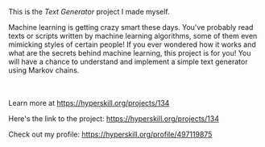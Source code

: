 This is the *Text Generator* project I made myself.


<p>Machine learning is getting crazy smart these days. You've probably read texts or scripts written by machine learning algorithms, some of them even mimicking styles of certain people! If you ever wondered how it works and what are the secrets behind machine learning, this project is for you! You will have a chance to understand and implement a simple text generator using Markov chains.</p><br/><br/>Learn more at <a href="https://hyperskill.org/projects/134?utm_source=ide&utm_medium=ide&utm_campaign=ide&utm_content=project-card">https://hyperskill.org/projects/134</a>

Here's the link to the project: https://hyperskill.org/projects/134

Check out my profile: https://hyperskill.org/profile/497119875